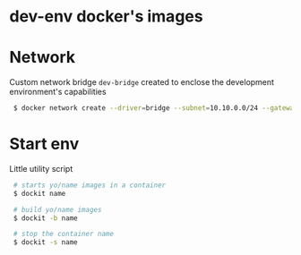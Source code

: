 dev-env docker's images
=======================


Network
=======
Custom network bridge `dev-bridge` created to enclose the development environment's capabilities
```bash
 $ docker network create --driver=bridge --subnet=10.10.0.0/24 --gateway=10.10.0.254 dev-bridge
```


Start env
=========
Little utility script

```bash
 # starts yo/name images in a container
 $ dockit name

 # build yo/name images
 $ dockit -b name

 # stop the container name
 $ dockit -s name
```
